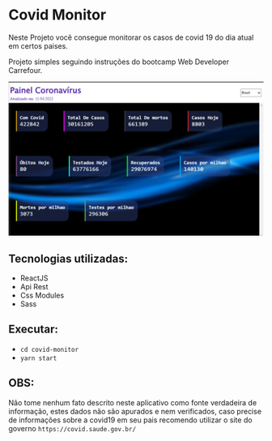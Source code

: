 # Covid Monitor

Neste Projeto você consegue monitorar os casos de covid 19 do dia atual em certos paises.

Projeto simples seguindo instruções do bootcamp Web Developer Carrefour.

<img src="./public/painel.png"/>

## Tecnologias utilizadas:
* ReactJS
* Api Rest
* Css Modules
* Sass


## Executar:

* `cd covid-monitor` 
* `yarn start`

## OBS:
Não tome nenhum fato descrito neste aplicativo como fonte verdadeira de informação, estes dados não são apurados e nem verificados, caso precise de informações sobre a covid19 em seu pais recomendo utilizar o site do governo `https://covid.saude.gov.br/`
